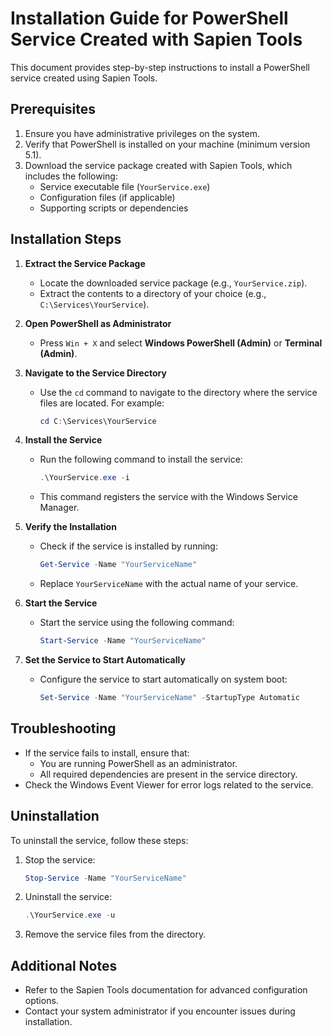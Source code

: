 # Installation Guide for PowerShell Service Created with Sapien Tools

This document provides step-by-step instructions to install a PowerShell service created using Sapien Tools.

## Prerequisites

1. Ensure you have administrative privileges on the system.
2. Verify that PowerShell is installed on your machine (minimum version 5.1).
3. Download the service package created with Sapien Tools, which includes the following:
    - Service executable file (`YourService.exe`)
    - Configuration files (if applicable)
    - Supporting scripts or dependencies

## Installation Steps

1. **Extract the Service Package**
    - Locate the downloaded service package (e.g., `YourService.zip`).
    - Extract the contents to a directory of your choice (e.g., `C:\Services\YourService`).

2. **Open PowerShell as Administrator**
    - Press `Win + X` and select **Windows PowerShell (Admin)** or **Terminal (Admin)**.

3. **Navigate to the Service Directory**
    - Use the `cd` command to navigate to the directory where the service files are located. For example:
      ```powershell
      cd C:\Services\YourService
      ```

4. **Install the Service**
    - Run the following command to install the service:
      ```powershell
      .\YourService.exe -i
      ```
    - This command registers the service with the Windows Service Manager.

5. **Verify the Installation**
    - Check if the service is installed by running:
      ```powershell
      Get-Service -Name "YourServiceName"
      ```
    - Replace `YourServiceName` with the actual name of your service.

6. **Start the Service**
    - Start the service using the following command:
      ```powershell
      Start-Service -Name "YourServiceName"
      ```

7. **Set the Service to Start Automatically**
    - Configure the service to start automatically on system boot:
      ```powershell
      Set-Service -Name "YourServiceName" -StartupType Automatic
      ```

## Troubleshooting

- If the service fails to install, ensure that:
  - You are running PowerShell as an administrator.
  - All required dependencies are present in the service directory.
- Check the Windows Event Viewer for error logs related to the service.

## Uninstallation

To uninstall the service, follow these steps:

1. Stop the service:
    ```powershell
    Stop-Service -Name "YourServiceName"
    ```

2. Uninstall the service:
    ```powershell
    .\YourService.exe -u
    ```

3. Remove the service files from the directory.

## Additional Notes

- Refer to the Sapien Tools documentation for advanced configuration options.
- Contact your system administrator if you encounter issues during installation.
